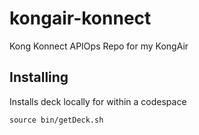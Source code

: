 # kongair-konnect
Kong Konnect APIOps Repo for my KongAir

## Installing

Installs deck locally for within a codespace

```
source bin/getDeck.sh
```